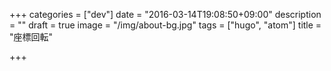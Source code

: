 +++
categories = ["dev"]
date = "2016-03-14T19:08:50+09:00"
description = ""
draft = true
image = "/img/about-bg.jpg"
tags = ["hugo", "atom"]
title = "座標回転"

+++
